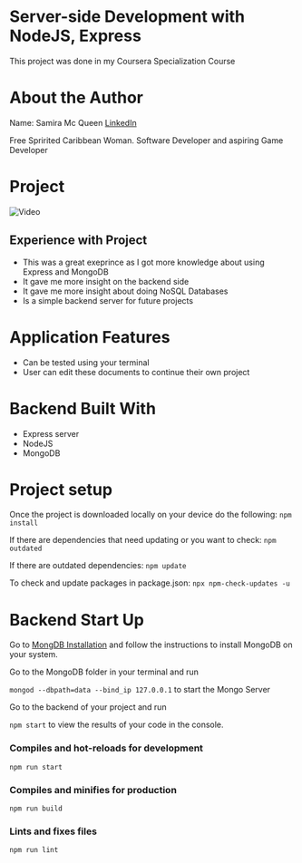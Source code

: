 # Server-side Development with NodeJS, Express

This project was done in my Coursera Specialization Course

# About the Author

Name: Samira Mc Queen
[LinkedIn](https://www.linkedin.com/in/samira-mc-queen-1882431a7/)

Free Spririted Caribbean Woman.
Software Developer and aspiring Game Developer

# Project 

![Video](./assets/node-mongo.gif)

## Experience with Project

- This was a great exeprince as I got more knowledge about using Express and MongoDB
- It gave me more insight on the backend side
- It gave me more insight about doing NoSQL Databases
- Is a simple backend server for future projects

# Application Features

- Can be tested using your terminal
- User can edit these documents to continue their own project 

# Backend Built With

- Express server
- NodeJS
- MongoDB

# Project setup

Once the project is downloaded locally on your device do the following:
`
npm install
`

If there are dependencies that need updating or you want to check:
`
npm outdated
`

If there are outdated dependencies:
`
npm update
`

To check and update packages in package.json:
`
npx npm-check-updates -u
`

# Backend Start Up

Go to [MongDB Installation](https://docs.mongodb.com/manual/installation/) and follow the instructions to install MongoDB on your system.

Go to the MongoDB folder in your terminal and run 

`
mongod --dbpath=data --bind_ip 127.0.0.1
`
to start the Mongo Server

Go to the backend of your project and run 

`
npm start
`
to view the results of your code in the console. 

### Compiles and hot-reloads for development

`
npm run start
`

### Compiles and minifies for production

`
npm run build
`

### Lints and fixes files
`
npm run lint
`
